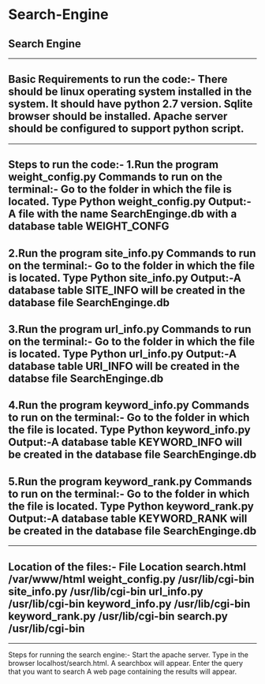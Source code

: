 # Search-Engine

Search Engine
--------------------


-----------------------------------------------
Basic Requirements to run the code:-
There should be linux operating system  installed in the system.
It should have python 2.7 version.
Sqlite browser should be installed.
Apache server should be configured to support python script.
------------------------------------------------------------------------
---------------------------------------------------------------------------
Steps to run the code:-
1.Run the program weight_config.py
  Commands to run on the terminal:-
  Go to the folder in which the file is located.
  Type Python weight_config.py
  Output:-A file with the name SearchEnginge.db with a database table WEIGHT_CONFG
---------------------------------------------------------------------------------------
2.Run the program site_info.py
  Commands to run on the terminal:-
  Go to the folder in which the file is located.
  Type Python site_info.py
  Output:-A database table SITE_INFO will be created in the database file SearchEnginge.db
---------------------------------------------------------------------------------------------
3.Run the program url_info.py
  Commands to run on the terminal:-
  Go to the folder in which the file is located.
  Type Python url_info.py
  Output:-A database table URl_INFO will be created in the databse file SearchEnginge.db
--------------------------------------------------------------------------------------------------
4.Run the program keyword_info.py
  Commands to run on the terminal:-
  Go to the folder in which the file is located.
  Type Python keyword_info.py
  Output:-A database table KEYWORD_INFO will be created in the database file SearchEnginge.db
------------------------------------------------------------------------------------------------------
5.Run the program keyword_rank.py
  Commands to run on the terminal:-
  Go to the folder in which the file is located.
  Type Python keyword_rank.py
  Output:-A database table KEYWORD_RANK will be created in the database file SearchEnginge.db
---------------------------------------------------------------------------------------------------------
-------------------------------------------------------------------------------------------------------------
Location of the files:-
File                     Location
search.html              /var/www/html
weight_config.py         /usr/lib/cgi-bin
site_info.py             /usr/lib/cgi-bin
url_info.py              /usr/lib/cgi-bin
keyword_info.py          /usr/lib/cgi-bin
keyword_rank.py          /usr/lib/cgi-bin
search.py                /usr/lib/cgi-bin
-----------------------------------------------------------------------------------------
-----------------------------------------------------------------------------------------------
Steps for running the search engine:-
Start the apache server.
Type in the browser localhost/search.html.
A searchbox will appear.
Enter the query that you want to search
A web page containing the results will appear.


